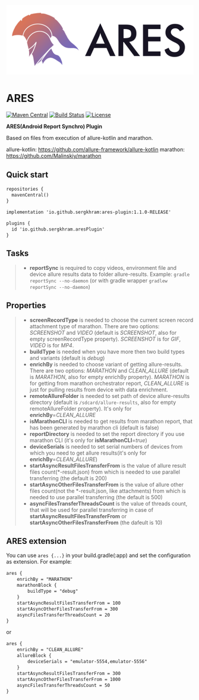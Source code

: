 ![ARES](ares_blank.png)
==========
# ARES
[![Maven Central](https://img.shields.io/maven-central/v/io.github.sergkhram/ares-plugin.svg?label=Maven%20Central)](https://search.maven.org/search?q=g:%22io.github.sergkhram%22%20AND%20a:%22ares-plugin%22)
[![Build Status](https://github.com/SergKhram/ARES/workflows/build/badge.svg)](https://github.com/SergKhram/ARES/actions)
[![License](https://img.shields.io/badge/License-Apache%202.0-purple.svg)](https://opensource.org/licenses/Apache-2.0)

**ARES(Android Report Synchro) Plugin**

Based on files from execution of allure-kotlin and marathon.

allure-kotlin: https://github.com/allure-framework/allure-kotlin
marathon: https://github.com/Malinskiy/marathon

## Quick start
```
repositories {
  mavenCentral()
}
```
```
implementation 'io.github.sergkhram:ares-plugin:1.1.0-RELEASE'
```
```
plugins {
  id 'io.github.sergkhram.aresPlugin'
}
```


## Tasks
> - **reportSync** is required to copy videos, environment file and device allure results data to folder allure-results. Example: ```gradle reportSync --no-daemon``` (or with gradle wrapper ```gradlew reportSync --no-daemon```)
## Properties
> - **screenRecordType** is needed to choose the current screen record attachment type of marathon. There are two options:
> *SCREENSHOT* and *VIDEO* (default is *SCREENSHOT*, also for empty screenRecordType property).
> *SCREENSHOT* is for *GIF*, *VIDEO* is for *MP4*.
> - **buildType** is needed when you have more then two build types and variants (default is *debug*)
> - **enrichBy** is needed to choose variant of getting allure-results. There are two options:
> *MARATHON* and *CLEAN_ALLURE* (default is *MARATHON*, also for empty enrichBy property).
> *MARATHON* is for getting from marathon orchestrator report, *CLEAN_ALLURE* is just for pulling results from device with data enrichment.
> - **remoteAllureFolder** is needed to set path of device allure-results directory (default is ```/sdcard/allure-results```, also for empty remoteAllureFolder property).
> It's only for **enrichBy**=*CLEAN_ALLURE*
> - **isMarathonCLI** is needed to get results from marathon report, that has been generated by marathon cli (default is false)
> - **reportDirectory** is needed to set the report directory if you use marathon CLI (it's only for **isMarathonCLI**=*true*)
> - **deviceSerials** is needed to set serial numbers of devices from which you need to get allure results(it's only for **enrichBy**=*CLEAN_ALLURE*)
> - **startAsyncResultFilesTransferFrom** is the value of allure result files count(*-result.json)
> from which is needed to use parallel transferring (the default is 200)
> - **startAsyncOtherFilesTransferFrom** is the value of allure other
> files count(not the *-result.json, like attachments) from which is needed to use parallel transferring (the default is 500)
> - **asyncFilesTransferThreadsCount** is the value of threads count, that will be used for parallel
> transferring in case of **startAsyncResultFilesTransferFrom** or **startAsyncOtherFilesTransferFrom** (the dafeult is 10)
## ARES extension
You can use ```ares {...}``` in your build.gradle(:app) and set the configuration as extension. For example:
```
ares {
    enrichBy = "MARATHON"
    marathonBlock {
        buildType = "debug"
    }
    startAsyncResultFilesTransferFrom = 100
    startAsyncOtherFilesTransferFrom = 300
    asyncFilesTransferThreadsCount = 20
}
```
or 
```
ares {
    enrichBy = "CLEAN_ALLURE"
    allureBlock {
        deviceSerials = "emulator-5554,emulator-5556"
    }
    startAsyncResultFilesTransferFrom = 300
    startAsyncOtherFilesTransferFrom = 1000
    asyncFilesTransferThreadsCount = 50
}
```
